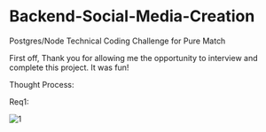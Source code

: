 # Backend-Social-Media-Creation
Postgres/Node Technical Coding Challenge for Pure Match

First off, Thank you for allowing me the opportunity to interview and complete this project. It was fun!

Thought Process:

Req1:


![1](https://ibb.co/6n95CYL)
